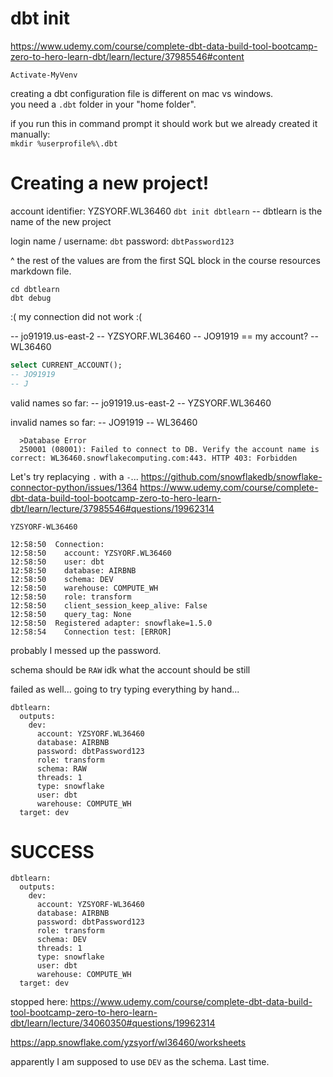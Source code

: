 # dbt init 

https://www.udemy.com/course/complete-dbt-data-build-tool-bootcamp-zero-to-hero-learn-dbt/learn/lecture/37985546#content

`Activate-MyVenv`

creating a dbt configuration file is different on mac vs windows.  
you need a `.dbt` folder in your "home folder".  

if you run this in command prompt it should work but we already created it manually:  
`mkdir %userprofile%\.dbt`

# Creating a new project!

account identifier: YZSYORF.WL36460
`dbt init dbtlearn` -- dbtlearn is the name of the new project

login name / username: `dbt`
password: `dbtPassword123`

^ the rest of the values are from the first SQL block in the course resources markdown file.  

`cd dbtlearn`  
`dbt debug`  


:( my connection did not work :(

-- jo91919.us-east-2
-- YZSYORF.WL36460
-- JO91919 == my account?
-- WL36460

```SQL
select CURRENT_ACCOUNT();
-- JO91919
-- J
```

valid names so far:
-- jo91919.us-east-2
-- YZSYORF.WL36460

invalid names so far:
-- JO91919
-- WL36460

```
  >Database Error
  250001 (08001): Failed to connect to DB. Verify the account name is correct: WL36460.snowflakecomputing.com:443. HTTP 403: Forbidden
```

Let's try replacying `.` with a `-`...
https://github.com/snowflakedb/snowflake-connector-python/issues/1364
https://www.udemy.com/course/complete-dbt-data-build-tool-bootcamp-zero-to-hero-learn-dbt/learn/lecture/37985546#questions/19962314


`YZSYORF-WL36460`


```
12:58:50  Connection:
12:58:50    account: YZSYORF.WL36460
12:58:50    user: dbt
12:58:50    database: AIRBNB
12:58:50    schema: DEV
12:58:50    warehouse: COMPUTE_WH
12:58:50    role: transform
12:58:50    client_session_keep_alive: False
12:58:50    query_tag: None
12:58:50  Registered adapter: snowflake=1.5.0
12:58:54    Connection test: [ERROR]

```

probably I messed up the password.

schema should be `RAW`
idk what the account should be still 

failed as well...
going to try typing everything by hand...
```
dbtlearn:
  outputs:
    dev:
      account: YZSYORF.WL36460
      database: AIRBNB
      password: dbtPassword123
      role: transform
      schema: RAW
      threads: 1
      type: snowflake
      user: dbt
      warehouse: COMPUTE_WH
  target: dev
```


# SUCCESS 

```
dbtlearn:
  outputs:
    dev:
      account: YZSYORF-WL36460
      database: AIRBNB
      password: dbtPassword123
      role: transform
      schema: DEV
      threads: 1
      type: snowflake
      user: dbt
      warehouse: COMPUTE_WH
  target: dev
```

stopped here: 
https://www.udemy.com/course/complete-dbt-data-build-tool-bootcamp-zero-to-hero-learn-dbt/learn/lecture/34060350#questions/19962314


https://app.snowflake.com/yzsyorf/wl36460/worksheets

apparently I am supposed to use `DEV` as the schema.
Last time.

